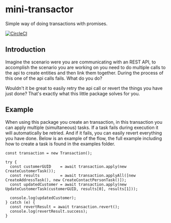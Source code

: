 # mini-transactor

Simple way of doing transactions with promises.

[![CircleCI](https://circleci.com/gh/rthewhite/mini-transactor.svg?style=svg)](https://circleci.com/gh/rthewhite/mini-transactor)

## Introduction
Imagine the scenario were you are communicating with an REST API, to accomplish the scenario you are working on
you need to do multiple calls to the api to create entities and then link them together. During the process of this
one of the api calls fails. What do you do?

Wouldn't it be great to easily retry the api call or revert the things you have just done? That's exactly what this little package solves for you.

## Example
When using this package you create an transaction, in this transaction you can apply multiple (simultaneous) tasks.
If a task fails during execution it will automatically be retried. And if it fails, you can easily revert everything you have done.
Below is an example of the flow, the full example including how to create a task is found in the examples folder.

```
const transaction = new Transaction();

try {
  const customerGUID    = await transaction.apply(new CreateCustomerTask());
  const results         = await transaction.applyAll([new CreateAddressTask(), new CreateContactPersonTask()]);
  const updatedCustomer = await transaction.apply(new UpdateCustomerTask(customerGUID, results[0], results[1]));

  console.log(updatedCustomer);
} catch (e) {
  const revertResult = await transaction.revert();
  console.log(revertResult.success);
}
```

